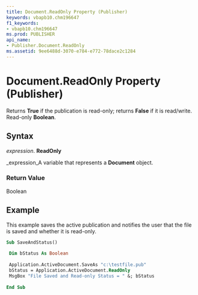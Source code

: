 ```yaml
---
title: Document.ReadOnly Property (Publisher)
keywords: vbapb10.chm196647
f1_keywords:
- vbapb10.chm196647
ms.prod: PUBLISHER
api_name:
- Publisher.Document.ReadOnly
ms.assetid: 9ee6488d-3070-e784-e772-78dace2c1284
---
```



# Document.ReadOnly Property (Publisher)

Returns  **True** if the publication is read-only; returns **False** if it is read/write. Read-only **Boolean**.


## Syntax

 _expression_. **ReadOnly**

 _expression_A variable that represents a  **Document** object.


### Return Value

Boolean


## Example

This example saves the active publication and notifies the user that the file is saved and whether it is read-only.


```vb
Sub SaveAndStatus() 
 
 Dim bStatus As Boolean 
 
 Application.ActiveDocument.SaveAs "c:\testfile.pub" 
 bStatus = Application.ActiveDocument.ReadOnly 
 MsgBox "File Saved and Read-only Status = " &; bStatus 
 
End Sub
```


